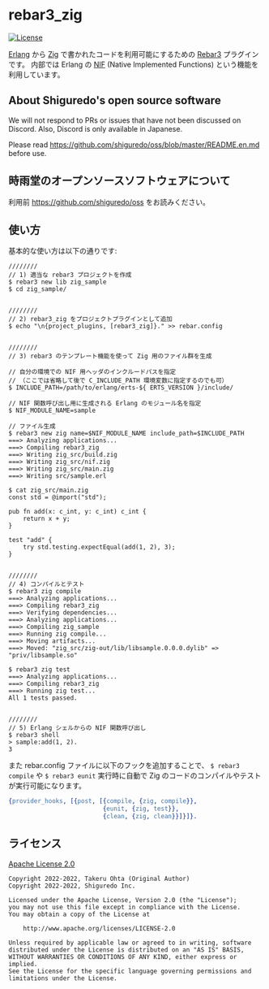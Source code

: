 rebar3_zig
==========

[![License](https://img.shields.io/badge/License-Apache%202.0-blue.svg)](https://opensource.org/licenses/Apache-2.0)

[Erlang] から [Zig] で書かれたコードを利用可能にするための [Rebar3] プラグインです。
内部では Erlang の [NIF] (Native Implemented Functions) という機能を利用しています。

[Erlang]: https://www.erlang.org/
[Zig]: https://ziglang.org/
[Rebar3]: https://github.com/erlang/rebar3
[NIF]: https://www.erlang.org/doc/tutorial/nif.html

## About Shiguredo's open source software

We will not respond to PRs or issues that have not been discussed on Discord. Also, Discord is only available in Japanese.

Please read https://github.com/shiguredo/oss/blob/master/README.en.md before use.

## 時雨堂のオープンソースソフトウェアについて

利用前 https://github.com/shiguredo/oss をお読みください。

## 使い方

基本的な使い方は以下の通りです:

```console
////////
// 1) 適当な rebar3 プロジェクトを作成
$ rebar3 new lib zig_sample
$ cd zig_sample/


////////
// 2) rebar3_zig をプロジェクトプラグインとして追加
$ echo "\n{project_plugins, [rebar3_zig]}." >> rebar.config


////////
// 3) rebar3 のテンプレート機能を使って Zig 用のファイル群を生成

// 自分の環境での NIF 用ヘッダのインクルードパスを指定
// （ここでは省略して後で C_INCLUDE_PATH 環境変数に指定するのでも可）
$ INCLUDE_PATH=/path/to/erlang/erts-${ ERTS_VERSION }/include/

// NIF 関数呼び出し用に生成される Erlang のモジュール名を指定
$ NIF_MODULE_NAME=sample

// ファイル生成
$ rebar3 new zig name=$NIF_MODULE_NAME include_path=$INCLUDE_PATH
===> Analyzing applications...
===> Compiling rebar3_zig
===> Writing zig_src/build.zig
===> Writing zig_src/nif.zig
===> Writing zig_src/main.zig
===> Writing src/sample.erl

$ cat zig_src/main.zig
const std = @import("std");

pub fn add(x: c_int, y: c_int) c_int {
    return x + y;
}

test "add" {
    try std.testing.expectEqual(add(1, 2), 3);
}


////////
// 4) コンパイルとテスト
$ rebar3 zig compile
===> Analyzing applications...
===> Compiling rebar3_zig
===> Verifying dependencies...
===> Analyzing applications...
===> Compiling zig_sample
===> Running zig compile...
===> Moving artifacts...
===> Moved: "zig_src/zig-out/lib/libsample.0.0.0.dylib" => "priv/libsample.so"

$ rebar3 zig test
===> Analyzing applications...
===> Compiling rebar3_zig
===> Running zig test...
All 1 tests passed.


////////
// 5) Erlang シェルからの NIF 関数呼び出し
$ rebar3 shell
> sample:add(1, 2).
3
```

また rebar.config ファイルに以下のフックを追加することで、
`$ rebar3 compile` や `$ rebar3 eunit` 実行時に自動で Zig のコードのコンパイルやテストが実行可能になります。

```erlang
{provider_hooks, [{post, [{compile, {zig, compile}},
                          {eunit, {zig, test}},
                          {clean, {zig, clean}}]}]}.
```

## ライセンス

[Apache License 2.0](https://www.apache.org/licenses/LICENSE-2.0)

```
Copyright 2022-2022, Takeru Ohta (Original Author)
Copyright 2022-2022, Shiguredo Inc.

Licensed under the Apache License, Version 2.0 (the "License");
you may not use this file except in compliance with the License.
You may obtain a copy of the License at

    http://www.apache.org/licenses/LICENSE-2.0

Unless required by applicable law or agreed to in writing, software
distributed under the License is distributed on an "AS IS" BASIS,
WITHOUT WARRANTIES OR CONDITIONS OF ANY KIND, either express or implied.
See the License for the specific language governing permissions and
limitations under the License.
```
